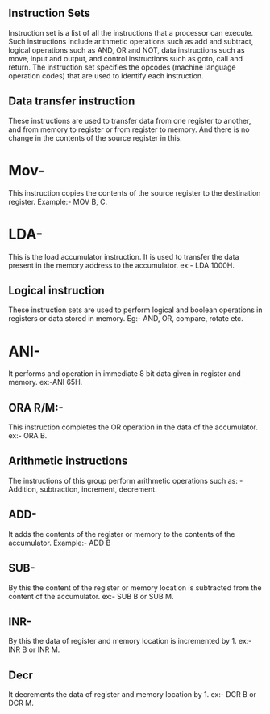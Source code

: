  ## Instruction Sets 
 
 Instruction set is a list of all the instructions that a processor can execute. 
 Such instructions include arithmetic operations such as add and subtract, logical operations such as AND, OR and NOT, data instructions such as move, input and output, and control instructions such as goto, call and return. The instruction set specifies the opcodes (machine language operation codes) 
 that are used to identify each instruction.
 
 ## Data transfer instruction
 
These instructions are used to transfer data from one register to another, and from memory to register or from register to memory. And there is no change in the contents of the source register in this.

# Mov-

This instruction copies the contents of the source register to the destination register. Example:- MOV B, C.

# LDA-

This is the load accumulator instruction. It is used to transfer the data present in the memory address to the accumulator. ex:- LDA 1000H.

## Logical instruction 

These instruction sets are used to perform logical and boolean operations in registers or data stored in memory. Eg:- AND, OR, compare, rotate etc.

# ANI-
It performs and operation in immediate 8 bit data given in register and memory. ex:-ANI 65H.

## ORA R/M:-
This instruction completes the OR operation in the data of the accumulator. ex:- ORA B.

## Arithmetic instructions

The instructions of this group perform arithmetic operations such as: - Addition, subtraction, increment, decrement.

## ADD-

It adds the contents of the register or memory to the contents of the accumulator. Example:- ADD B

 

## SUB- 

By this the content of the register or memory location is subtracted from the content of the accumulator. ex:- SUB B or SUB M.

## INR- 

By this the data of register and memory location is incremented by 1. ex:- INR B or INR M.

## Decr

It decrements the data of register and memory location by 1. ex:- DCR B or DCR M.
















